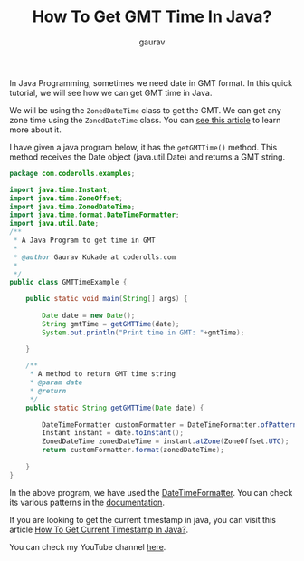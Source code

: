 ﻿---
layout: post
title: "How To Get GMT Time In Java?"
author: gaurav
categories: [Java, Java Time]
description: "In this article, we will see how we can get GMT time in Java."
---

In Java Programming, sometimes we need date in GMT format. In this quick tutorial, we will see how we can get GMT time in Java.

We will be using the `ZonedDateTime` class to get the GMT. We can get any zone time using the `ZonedDateTime` class. You can <a target="_blank" href="https://coderolls.com/get-current-date-time-in-java/">see this article</a> to learn more about it.

I have given a java program below, it has the `getGMTTime()` method. This method receives the Date object (java.util.Date) and returns a GMT string.

```java
package com.coderolls.examples;

import java.time.Instant;
import java.time.ZoneOffset;
import java.time.ZonedDateTime;
import java.time.format.DateTimeFormatter;
import java.util.Date;
/**
 * A Java Program to get time in GMT
 * 
 * @author Gaurav Kukade at coderolls.com
 *
 */
public class GMTTimeExample {

	public static void main(String[] args) {
		
		Date date = new Date();
		String gmtTime = getGMTTime(date);
		System.out.println("Print time in GMT: "+gmtTime);

	}
	
	/**
	 * A method to return GMT time string
	 * @param date
	 * @return
	 */
	public static String getGMTTime(Date date) {
		
		DateTimeFormatter customFormatter = DateTimeFormatter.ofPattern("MM/dd/yyyy HH:mm:ss O");
		Instant instant = date.toInstant();
		ZonedDateTime zonedDateTime = instant.atZone(ZoneOffset.UTC);
		return customFormatter.format(zonedDateTime);
		
	}
}
```

In the above program, we have used the <a target="_blank" href="https://docs.oracle.com/javase/8/docs/api/java/time/format/DateTimeFormatter.html">DateTimeFormatter</a>. You can check its various patterns in the <a target="_blank" href="https://docs.oracle.com/javase/8/docs/api/java/time/format/DateTimeFormatter.html">documentation</a>.

If you are looking to get the current timestamp in java, you can visit this article <a target="_blank" href="https://coderolls.com/how-to-get-current-timestamps-in-java/">How To Get Current Timestamp In Java?</a>.

You can check my YouTube channel [here](https://www.youtube.com/channel/UCl31HHUdQbSHOQfc9L-wo3w).

